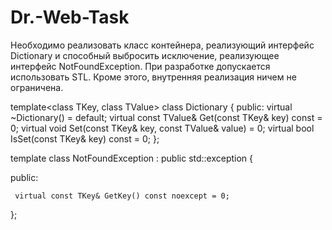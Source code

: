 # Dr.-Web-Task
Необходимо реализовать класс контейнера, реализующий интерфейс 
Dictionary и способный выбросить исключение, реализующее интерфейс 
NotFoundException.
При разработке допускается использовать STL. Кроме этого, внутренняя 
реализация ничем не ограничена.

template<class TKey, class TValue>
class Dictionary
{
public:
     virtual ~Dictionary() = default;
     virtual const TValue& Get(const TKey& key) const = 0;
     virtual void Set(const TKey& key, const TValue& value) = 0;
     virtual bool IsSet(const TKey& key) const = 0;
};

template<class TKey>
class NotFoundException : public std::exception
{
     
public:
     
     virtual const TKey& GetKey() const noexcept = 0;
};
